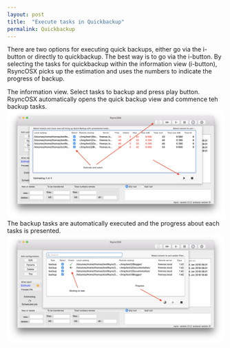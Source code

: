 ```yaml
---
layout: post
title:  "Execute tasks in Quickbackup"
permalink: Quickbackup
---
```

There are two options for executing quick backups, either go via the i-button or directly to quickbackup. The best way is to go via the i-button. By selecting the tasks for quickbackup within the information view (i-button), RsyncOSX picks up the estimation and uses the numbers to indicate the progress of backup.

The information view. Select tasks to backup and press play button. RsyncOSX automatically opens the quick backup view and commence teh backup tasks.
![Main view](/images/RsyncOSX/master/quickbackup/quick2.png)
The backup tasks are automatically executed and the progress about each tasks is presented.
![Main view](/images/RsyncOSX/master/quickbackup/quick1.png)
